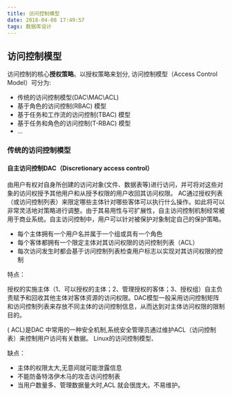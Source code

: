 ```yaml
---
title: 访问控制模型
date: 2018-04-08 17:49:57
tags: 数据库设计
---
```

## 访问控制模型
访问控制的核心<b>授权策略</b>。以授权策略来划分, 访问控制模型（Access Control Model）可分为: 
- 传统的访问控制模型(DAC\MAC\ACL)
- 基于角色的访问控制(RBAC) 模型
- 基于任务和工作流的访问控制(TBAC) 模型
- 基于任务和角色的访问控制(T-RBAC) 模型
- ...
<!--more-->
###  传统的访问控制模型
#### 自主访问控制DAC（Discretionary access control）
由用户有权对自身所创建的访问对象(文件、数据表等)进行访问，并可将对这些对象的访问权授予其他用户和从授予权限的用户收回其访问权限。
AC通过授权列表（或访问控制列表）来限定哪些主体针对哪些客体可以执行什么操作。如此将可以非常灵活地对策略进行调整。由于其易用性与可扩展性，自主访问控制机制经常被用于商业系统。自主访问控制中，用户可以针对被保护对象制定自己的保护策略。
- 每个主体拥有一个用户名并属于一个组或具有一个角色
- 每个客体都拥有一个限定主体对其访问权限的访问控制列表（ACL）
- 每次访问发生时都会基于访问控制列表检查用户标志以实现对其访问权限的控制

特点：

授权的实施主体（1、可以授权的主体；2、管理授权的客体；3、授权组）自主负责赋予和回收其他主体对客体资源的访问权限。DAC模型一般采用访问控制矩阵和访问控制列表来存放不同主体的访问控制信息，从而达到对主体访问权限的限制目的。

 ( ACL)是DAC 中常用的一种安全机制,系统安全管理员通过维护ACL（访问控制表）来控制用户访问有关数据。 Linux的访问控制模型、

缺点：
- 主体的权限太大,无意间就可能泄露信息
- 不能防备特洛伊木马的攻击访问控制表
- 当用户数量多、管理数据量大时,ACL 就会很庞大。不易维护。